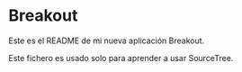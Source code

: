 Breakout
==========

Este es el README de mi nueva aplicación Breakout.

Este fichero es usado solo para aprender a usar SourceTree.

